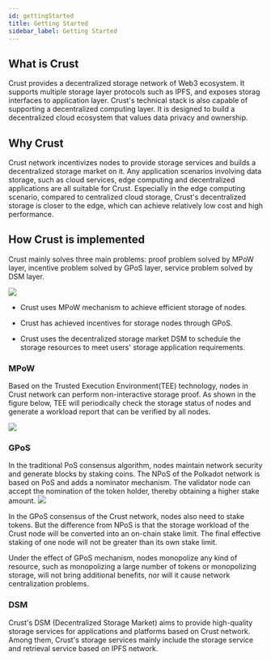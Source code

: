 ```yaml
---
id: gettingStarted
title: Getting Started
sidebar_label: Getting Started
---
```

## What is Crust

Crust provides a decentralized storage network of Web3 ecosystem. It supports multiple storage layer protocols such as IPFS, and exposes storag
interfaces to application layer. Crust's technical stack is also capable of supporting a decentralized computing layer. It is designed to build a
decentralized cloud ecosystem that values data privacy and ownership.

## Why Crust
Crust network incentivizes nodes to provide storage services and builds a decentralized storage market on it. Any application scenarios involving data storage, such as cloud services, edge computing and decentralized applications are all suitable for Crust. Especially in the edge computing scenario, compared to centralized cloud storage, Crust's decentralized storage is closer to the edge, which can achieve relatively low cost and high performance.

## How Crust is implemented

Crust mainly solves three main problems: proof problem solved by MPoW layer, incentive problem solved by GPoS layer, service problem solved by DSM layer.


![](https://crust-data.oss-cn-shanghai.aliyuncs.com/wiki/what_is_crust/arch.png)


* Crust uses MPoW mechanism to achieve efficient storage of nodes.

* Crust has achieved incentives for storage nodes through GPoS.

* Crust uses the decentralized storage market DSM to schedule the storage resources to meet users' storage application requirements.

### MPoW

Based on the Trusted Execution Environment(TEE) technology, nodes in Crust network can perform non-interactive storage proof. As shown in the figure below, TEE will periodically check the storage status of nodes and generate a workload report that can be verified by all nodes.

![](https://crust-data.oss-cn-shanghai.aliyuncs.com/wiki/what_is_crust/mpow.png)

### GPoS

In the traditional PoS consensus algorithm, nodes maintain network security and generate blocks by staking coins. The NPoS of the Polkadot network is based on PoS and adds a nominator mechanism. The validator node can accept the nomination of the token holder, thereby obtaining a higher stake amount.
![](https://crust-data.oss-cn-shanghai.aliyuncs.com/wiki/what_is_crust/gpos.png)

In the GPoS consensus of the Crust network, nodes also need to stake tokens. But the difference from NPoS is that the storage workload of the Crust node will be converted into an on-chain stake limit. The final effective staking of one node will not be greater than its own stake limit.

Under the effect of GPoS mechanism, nodes monopolize any kind of resource, such as monopolizing a large number of tokens or monopolizing storage, will not bring additional benefits, nor will it cause network centralization problems.

### DSM
Crust's DSM (Decentralized Storage Market) aims to provide high-quality storage services for applications and platforms based on Crust network. Among them, Crust's storage services mainly include the storage service and retrieval service based on IPFS network.